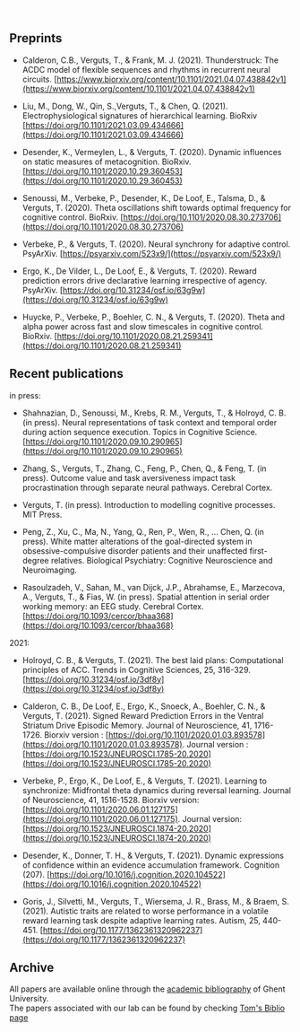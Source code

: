 <font color='white'>filler text</font>

## Preprints


- Calderon, C.B., Verguts, T., & Frank, M. J. (2021). Thunderstruck: The ACDC model of flexible sequences and rhythms in recurrent neural circuits. [https://www.biorxiv.org/content/10.1101/2021.04.07.438842v1](https://www.biorxiv.org/content/10.1101/2021.04.07.438842v1)

- Liu, M., Dong, W., Qin, S.,Verguts, T., & Chen, Q. (2021). Electrophysiological signatures of hierarchical learning. BioRxiv [https://doi.org/10.1101/2021.03.09.434666](https://doi.org/10.1101/2021.03.09.434666)
 
- Desender, K., Vermeylen, L., & Verguts, T. (2020). Dynamic influences on static measures of metacognition. BioRxiv. [https://doi.org/10.1101/2020.10.29.360453](https://doi.org/10.1101/2020.10.29.360453)
 
- Senoussi, M., Verbeke, P., Desender, K., De Loof, E., Talsma, D., & Verguts, T. (2020). Theta oscillations shift towards optimal frequency for cognitive control. BioRxiv. [https://doi.org/10.1101/2020.08.30.273706](https://doi.org/10.1101/2020.08.30.273706)

- Verbeke, P., & Verguts, T. (2020). Neural synchrony for adaptive control. PsyArXiv. [https://psyarxiv.com/523x9/](https://psyarxiv.com/523x9/)

- Ergo, K., De Vilder, L., De Loof, E., & Verguts, T. (2020). Reward prediction errors drive declarative learning irrespective of agency. PsyArXiv. [https://doi.org/10.31234/osf.io/63g9w](https://doi.org/10.31234/osf.io/63g9w)

- Huycke, P., Verbeke, P., Boehler, C. N., & Verguts, T. (2020). Theta and alpha power across fast and slow timescales in cognitive control. BioRxiv. [https://doi.org/10.1101/2020.08.21.259341](https://doi.org/10.1101/2020.08.21.259341)



## Recent publications

in press:

- Shahnazian, D., Senoussi, M., Krebs, R. M., Verguts, T., & Holroyd, C. B. (in press). Neural representations of task context and temporal order during action sequence execution. Topics in Cognitive Science. [https://doi.org/10.1101/2020.09.10.290965](https://doi.org/10.1101/2020.09.10.290965)

- Zhang, S., Verguts, T., Zhang, C., Feng, P., Chen, Q., & Feng, T. (in  press). Outcome value and task aversiveness impact task procrastination through separate neural pathways. Cerebral Cortex.

- Verguts, T. (in press). Introduction to modelling cognitive processes. MIT Press.

- Peng, Z., Xu, C., Ma, N., Yang, Q., Ren, P., Wen, R., … Chen, Q. (in press). White matter alterations of the goal-directed system in obsessive-compulsive disorder patients and their unaffected first-degree relatives. Biological Psychiatry: Cognitive Neuroscience and Neuroimaging.

- Rasoulzadeh, V., Sahan, M., van Dijck, J.P., Abrahamse, E., Marzecova, A., Verguts, T., & Fias, W. (in press). Spatial attention in serial order working memory: an EEG study. Cerebral Cortex. [https://doi.org/10.1093/cercor/bhaa368](https://doi.org/10.1093/cercor/bhaa368)


2021:

- Holroyd, C. B., & Verguts, T. (2021). The best laid plans: Computational principles of ACC. Trends in Cognitive Sciences, 25, 316-329.
[https://doi.org/10.31234/osf.io/3df8y](https://doi.org/10.31234/osf.io/3df8y)

- Calderon, C. B., De Loof, E., Ergo, K., Snoeck, A., Boehler, C. N., & Verguts, T. (2021). Signed Reward Prediction Errors in the Ventral Striatum Drive Episodic Memory. Journal of Neuroscience, 41, 1716-1726.
Biorxiv version : [https://doi.org/10.1101/2020.01.03.893578](https://doi.org/10.1101/2020.01.03.893578).
Journal version : [https://doi.org/10.1523/JNEUROSCI.1785-20.2020](https://doi.org/10.1523/JNEUROSCI.1785-20.2020)

- Verbeke, P., Ergo, K., De Loof, E., & Verguts, T. (2021). Learning to synchronize: Midfrontal theta dynamics during reversal learning. Journal of Neuroscience, 41, 1516-1528. 
Biorxiv version: [https://doi.org/10.1101/2020.06.01.127175](https://doi.org/10.1101/2020.06.01.127175). 
Journal version: [https://doi.org/10.1523/JNEUROSCI.1874-20.2020](https://doi.org/10.1523/JNEUROSCI.1874-20.2020)

- Desender, K., Donner, T. H., & Verguts, T. (2021). Dynamic expressions of confidence within an evidence accumulation framework. Cognition (207). [https://doi.org/10.1016/j.cognition.2020.104522](https://doi.org/10.1016/j.cognition.2020.104522)

- Goris, J., Silvetti, M., Verguts, T., Wiersema, J. R., Brass, M., & Braem, S. (2021). Autistic traits are related to worse performance in a volatile reward learning task despite adaptive learning rates. Autism, 25, 440-451. [https://doi.org/10.1177/1362361320962237](https://doi.org/10.1177/1362361320962237)


## Archive

All papers are available online through the [academic bibliography](https://biblio.ugent.be/) of Ghent University.   
The papers associated with our lab can be found by checking [Tom's Biblio page](https://biblio.ugent.be/publication?text=verguts+tom)

